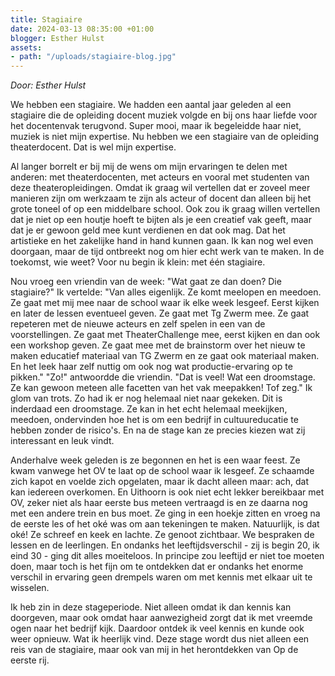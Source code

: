 ```yaml
---
title: Stagiaire
date: 2024-03-13 08:35:00 +01:00
blogger: Esther Hulst
assets:
- path: "/uploads/stagiaire-blog.jpg"
---
```


*Door: Esther Hulst*

We hebben een stagiaire. We hadden een aantal jaar geleden al een stagiaire die de opleiding docent muziek volgde en bij ons haar liefde voor het docentenvak terugvond. Super mooi, maar ik begeleidde haar niet, muziek is niet mijn expertise. Nu hebben we een stagiaire van de opleiding theaterdocent. Dat is wel mijn expertise.

Al langer borrelt er bij mij de wens om mijn ervaringen te delen met anderen: met theaterdocenten, met acteurs en vooral met studenten van deze theateropleidingen. Omdat ik graag wil vertellen dat er zoveel meer manieren zijn om werkzaam te zijn als acteur of docent dan alleen bij het grote toneel of op een middelbare school. Ook zou ik graag willen vertellen dat je niet op een houtje hoeft te bijten als je een creatief vak geeft, maar dat je er gewoon geld mee kunt verdienen en dat ook mag. Dat het artistieke en het zakelijke hand in hand kunnen gaan. Ik kan nog wel even doorgaan, maar de tijd ontbreekt nog om hier echt werk van te maken. In de toekomst, wie weet? Voor nu begin ik klein: met één stagiaire.

Nou vroeg een vriendin van de week: "Wat gaat ze dan doen? Die stagiaire?" Ik vertelde: "Van alles eigenlijk. Ze komt meelopen en meedoen. Ze gaat met mij mee naar de school waar ik elke week lesgeef. Eerst kijken en later de lessen eventueel geven. Ze gaat met Tg Zwerm mee. Ze gaat repeteren met de nieuwe acteurs en zelf spelen in een van de voorstellingen. Ze gaat met TheaterChallenge mee, eerst kijken en dan ook een workshop geven. Ze gaat mee met de brainstorm over het nieuw te maken educatief materiaal van TG Zwerm en ze gaat ook materiaal maken. En het leek haar zelf nuttig om ook nog wat productie-ervaring op te pikken." "Zo!" antwoordde die vriendin. "Dat is veel! Wat een droomstage. Ze kan gewoon meteen alle facetten van het vak meepakken! Tof zeg." Ik glom van trots. Zo had ik er nog helemaal niet naar gekeken. Dit is inderdaad een droomstage. Ze kan in het echt helemaal meekijken, meedoen, ondervinden hoe het is om een bedrijf in cultuureducatie te hebben zonder de risico's. En na de stage kan ze precies kiezen wat zij interessant en leuk vindt.

Anderhalve week geleden is ze begonnen en het is een waar feest. Ze kwam vanwege het OV te laat op de school waar ik lesgeef. Ze schaamde zich kapot en voelde zich opgelaten, maar ik dacht alleen maar: ach, dat kan iedereen overkomen. En Uithoorn is ook niet echt lekker bereikbaar met OV, zeker niet als haar eerste bus meteen vertraagd is en ze daarna nog met een andere trein en bus moet. Ze ging in een hoekje zitten en vroeg na de eerste les of het oké was om aan tekeningen te maken. Natuurlijk, is dat oké! Ze schreef en keek en lachte. Ze genoot zichtbaar. We bespraken de lessen en de leerlingen. En ondanks het leeftijdsverschil - zij is begin 20, ik eind 30 - ging dit alles moeiteloos. In principe zou leeftijd er niet toe moeten doen, maar toch is het fijn om te ontdekken dat er ondanks het enorme verschil in ervaring geen drempels waren om met kennis met elkaar uit te wisselen.

Ik heb zin in deze stageperiode. Niet alleen omdat ik dan kennis kan doorgeven, maar ook omdat haar aanwezigheid zorgt dat ik met vreemde ogen naar het bedrijf kijk. Daardoor ontdek ik veel kennis en kunde ook weer opnieuw. Wat ik heerlijk vind. Deze stage wordt dus niet alleen een reis van de stagiaire, maar ook van mij in het herontdekken van Op de eerste rij.